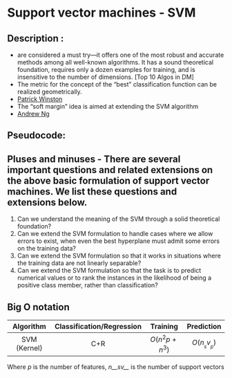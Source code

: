 # Support vector machines - SVM

## Description :
* are considered a must try—it offers one of the most robust and accurate methods among all well-known algorithms. It has a sound theoretical foundation, requires only a dozen examples for training, and is insensitive to the number of dimensions. [Top 10 Algos in DM]
* The metric for the concept of the “best” classification function can be realized geometrically.
* [Patrick Winston](https://www.youtube.com/watch?v=_PwhiWxHK8o&t=15s)
* The “soft margin” idea is aimed at extending the SVM algorithm
* [Andrew Ng](https://www.youtube.com/watch?v=hCOIMkcsm_g)

## Pseudocode:

## Pluses and minuses - There are several important questions and related extensions on the above basic formulation of support vector machines. We list these questions and extensions below.

1. Can we understand the meaning of the SVM through a solid theoretical foundation?
2. Can we extend the SVM formulation to handle cases where we allow errors to exist,
when even the best hyperplane must admit some errors on the training data?
3. Can we extend the SVM formulation so that it works in situations where the training
data are not linearly separable?
4. Can we extend the SVM formulation so that the task is to predict numerical values or
to rank the instances in the likelihood of being a positive class member, rather than
classification?

## Big O notation

| Algorithm | Classification/Regression | Training | Prediction |
|:---------:|:-------------------------:|:--------:|:----------:|
| SVM (Kernel) | C+R | $O(n^2 p + n^3)$ | $O(n__sv__p)$ |

 Where *p* is the number of features, *n__sv__* is
 the number of support vectors
